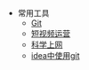 - 常用工具
  - [Git](document/tools/git_command.md)
  - [短视频运营](document/tools/短视频运营.md)
  - [科学上网](document/tools/科学上网.md)
  - [idea中使用git](document/tools/idea中使用git.md)

